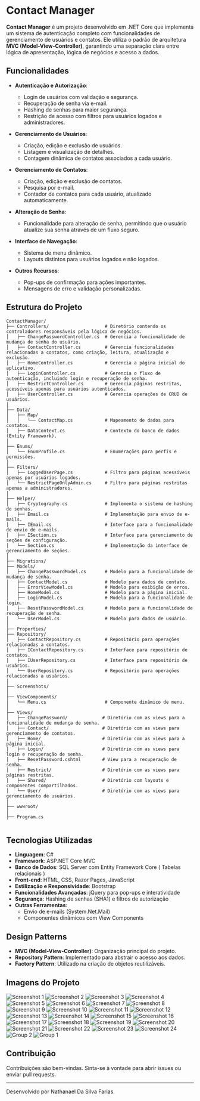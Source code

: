 # Contact Manager

**Contact Manager** é um projeto desenvolvido em .NET Core que implementa um sistema de autenticação completo com funcionalidades de gerenciamento de usuários e contatos. Ele utiliza o padrão de arquitetura **MVC (Model-View-Controller)**, garantindo uma separação clara entre lógica de apresentação, lógica de negócios e acesso a dados.

## Funcionalidades

- **Autenticação e Autorização**:

  - Login de usuários com validação e segurança.
  - Recuperação de senha via e-mail.
  - Hashing de senhas para maior segurança.
  - Restrição de acesso com filtros para usuários logados e administradores.

- **Gerenciamento de Usuários**:

  - Criação, edição e exclusão de usuários.
  - Listagem e visualização de detalhes.
  - Contagem dinâmica de contatos associados a cada usuário.

- **Gerenciamento de Contatos**:

  - Criação, edição e exclusão de contatos.
  - Pesquisa por e-mail.
  - Contador de contatos para cada usuário, atualizado automaticamente.

- **Alteração de Senha**:

  - Funcionalidade para alteração de senha, permitindo que o usuário atualize sua senha através de um fluxo seguro.

- **Interface de Navegação**:

  - Sistema de menu dinâmico.
  - Layouts distintos para usuários logados e não logados.

- **Outros Recursos**:
  - Pop-ups de confirmação para ações importantes.
  - Mensagens de erro e validação personalizadas.

## Estrutura do Projeto

```
ContactManager/
├── Controllers/                     # Diretório contendo os controladores responsáveis pela lógica de negócios.
│   ├── ChangePasswordController.cs  # Gerencia a funcionalidade de mudança de senha do usuário.
│   ├── ContactController.cs         # Gerencia funcionalidades relacionadas a contatos, como criação, leitura, atualização e exclusão.
│   ├── HomeController.cs            # Gerencia a página inicial do aplicativo.
│   ├── LoginController.cs           # Gerencia o fluxo de autenticação, incluindo login e recuperação de senha.
│   ├── RestrictController.cs        # Gerencia páginas restritas, acessíveis apenas para usuários autenticados.
│   ├── UserController.cs            # Gerencia operações de CRUD de usuários.
│
├── Data/
│   ├── Map/
│   │   └── ContactMap.cs            # Mapeamento de dados para contatos.
│   ├── DataContext.cs               # Contexto do banco de dados (Entity Framework).
│
├── Enums/
│   └── EnumProfile.cs               # Enumerações para perfis e permissões.
│
├── Filters/
│   ├── LoggedUserPage.cs            # Filtro para páginas acessíveis apenas por usuários logados.
│   └── RestrictPageOnlyAdmin.cs     # Filtro para páginas restritas apenas a administradores.
│
├── Helper/
│   ├── Cryptography.cs              # Implementa o sistema de hashing de senhas.
│   ├── Email.cs                     # Implementação para envio de e-mails.
│   ├── IEmail.cs                    # Interface para a funcionalidade de envio de e-mails.
│   ├── ISection.cs                  # Interface para gerenciamento de seções de configuração.
│   └── Section.cs                   # Implementação da interface de gerenciamento de seções.
│
├── Migrations/
├── Models/
│   ├── ChangePasswordModel.cs       # Modelo para a funcionalidade de mudança de senha.
│   ├── ContactModel.cs              # Modelo para dados de contato.
│   ├── ErrorViewModel.cs            # Modelo para exibição de erros.
│   ├── HomeModel.cs                 # Modelo para a página inicial.
│   ├── LoginModel.cs                # Modelo para a funcionalidade de login.
│   ├── ResetPasswordModel.cs        # Modelo para a funcionalidade de recuperação de senha.
│   └── UserModel.cs                 # Modelo para dados de usuário.
│
├── Properties/
├── Repository/
│   ├── ContactRepository.cs         # Repositório para operações relacionadas a contatos.
│   ├── IContactRepository.cs        # Interface para repositório de contatos.
│   ├── IUserRepository.cs           # Interface para repositório de usuários.
│   └── UserRepository.cs            # Repositório para operações relacionadas a usuários.
│
├── Screenshots/
│
├── ViewComponents/
│   └── Menu.cs                      # Componente dinâmico de menu.
│
├── Views/
│   ├── ChangePassword/             # Diretório com as views para a funcionalidade de mudança de senha.
│   ├── Contact/                    # Diretório com as views para gerenciamento de contatos.
│   ├── Home/                       # Diretório com as views para a página inicial.
│   ├── Login/                      # Diretório com as views para login e recuperação de senha.
│   ├── ResetPassword.cshtml        # View para a recuperação de senha.
│   ├── Restrict/                   # Diretório com as views para páginas restritas.
│   ├── Shared/                     # Diretório com layouts e componentes compartilhados.
│   └── User/                       # Diretório com as views para gerenciamento de usuários.
│
├── wwwroot/
│
├── Program.cs


```

## Tecnologias Utilizadas

- **Linguagem**: C#
- **Framework**: ASP.NET Core MVC
- **Banco de Dados**: SQL Server com Entity Framework Core ( Tabelas relacionais )
- **Front-end**: HTML, CSS, Razor Pages, JavaScript
- **Estilização e Responsividade**: Bootstrap
- **Funcionalidades Avançadas**: jQuery para pop-ups e interatividade
- **Segurança**: Hashing de senhas (SHA1) e filtros de autorização
- **Outras Ferramentas**:
  - Envio de e-mails (System.Net.Mail)
  - Componentes dinâmicos com View Components

## Design Patterns

- **MVC (Model-View-Controller)**: Organização principal do projeto.
- **Repository Pattern**: Implementado para abstrair o acesso aos dados.
- **Factory Pattern**: Utilizado na criação de objetos reutilizáveis.

## Imagens do Projeto

![Screenshot 1](Screenshots/Screenshot-1.png)
![Screenshot 2](Screenshots/Screenshot-2.png)
![Screenshot 3](Screenshots/Screenshot-3.png)
![Screenshot 4](Screenshots/Screenshot-4.png)
![Screenshot 5](Screenshots/Screenshot-5.png)
![Screenshot 6](Screenshots/Screenshot-6.png)
![Screenshot 7](Screenshots/Screenshot-7.png)
![Screenshot 8](Screenshots/Screenshot-8.png)
![Screenshot 9](Screenshots/Screenshot-9.png)
![Screenshot 10](Screenshots/Screenshot-10.png)
![Screenshot 11](Screenshots/Screenshot-11.png)
![Screenshot 12](Screenshots/Screenshot-12.png)
![Screenshot 13](Screenshots/Screenshot-13.png)
![Screenshot 14](Screenshots/Screenshot-14.png)
![Screenshot 15](Screenshots/Screenshot-15.png)
![Screenshot 16](Screenshots/Screenshot-16.png)
![Screenshot 17](Screenshots/Screenshot-17.png)
![Screenshot 18](Screenshots/Screenshot-18.png)
![Screenshot 19](Screenshots/Screenshot-19.png)
![Screenshot 20](Screenshots/Screenshot-20.png)
![Screenshot 21](Screenshots/Screenshot-21.png)
![Screenshot 22](Screenshots/Screenshot-22.png)
![Screenshot 23](Screenshots/Screenshot-23.png)
![Screenshot 24](Screenshots/Screenshot-24.png)
![Group 2](Screenshots/Group-2.png)
![Group 1](Screenshots/Group-1.png)

## Contribuição

Contribuições são bem-vindas. Sinta-se à vontade para abrir issues ou enviar pull requests.

---

Desenvolvido por Nathanael Da Silva Farias.
